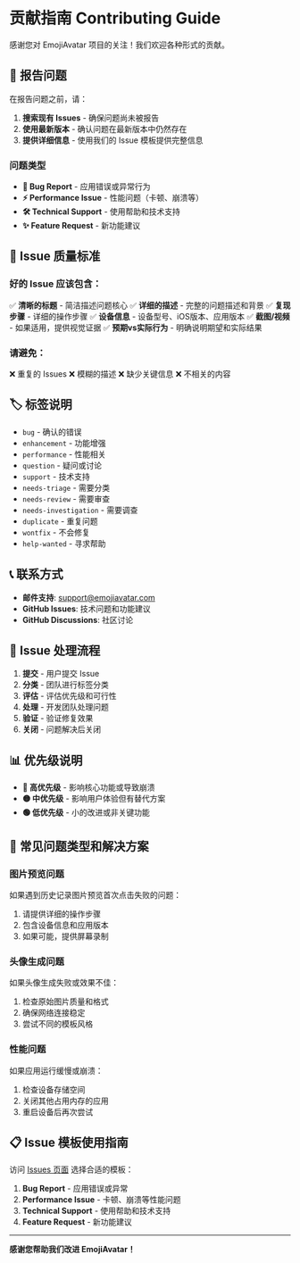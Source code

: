 # 贡献指南 Contributing Guide

感谢您对 EmojiAvatar 项目的关注！我们欢迎各种形式的贡献。

## 🐛 报告问题

在报告问题之前，请：

1. **搜索现有 Issues** - 确保问题尚未被报告
2. **使用最新版本** - 确认问题在最新版本中仍然存在
3. **提供详细信息** - 使用我们的 Issue 模板提供完整信息

### 问题类型

- **🐛 Bug Report** - 应用错误或异常行为
- **⚡ Performance Issue** - 性能问题（卡顿、崩溃等）
- **🛠️ Technical Support** - 使用帮助和技术支持
- **✨ Feature Request** - 新功能建议

## 📝 Issue 质量标准

### 好的 Issue 应该包含：

✅ **清晰的标题** - 简洁描述问题核心
✅ **详细的描述** - 完整的问题描述和背景
✅ **复现步骤** - 详细的操作步骤
✅ **设备信息** - 设备型号、iOS版本、应用版本
✅ **截图/视频** - 如果适用，提供视觉证据
✅ **预期vs实际行为** - 明确说明期望和实际结果

### 请避免：

❌ 重复的 Issues
❌ 模糊的描述
❌ 缺少关键信息
❌ 不相关的内容

## 🏷️ 标签说明

- `bug` - 确认的错误
- `enhancement` - 功能增强
- `performance` - 性能相关
- `question` - 疑问或讨论
- `support` - 技术支持
- `needs-triage` - 需要分类
- `needs-review` - 需要审查
- `needs-investigation` - 需要调查
- `duplicate` - 重复问题
- `wontfix` - 不会修复
- `help-wanted` - 寻求帮助

## 📞 联系方式

- **邮件支持**: support@emojiavatar.com
- **GitHub Issues**: 技术问题和功能建议
- **GitHub Discussions**: 社区讨论

## 🔄 Issue 处理流程

1. **提交** - 用户提交 Issue
2. **分类** - 团队进行标签分类
3. **评估** - 评估优先级和可行性
4. **处理** - 开发团队处理问题
5. **验证** - 验证修复效果
6. **关闭** - 问题解决后关闭

## 📊 优先级说明

- **🔴 高优先级** - 影响核心功能或导致崩溃
- **🟡 中优先级** - 影响用户体验但有替代方案
- **🟢 低优先级** - 小的改进或非关键功能

## 🎯 常见问题类型和解决方案

### 图片预览问题
如果遇到历史记录图片预览首次点击失败的问题：
1. 请提供详细的操作步骤
2. 包含设备信息和应用版本
3. 如果可能，提供屏幕录制

### 头像生成问题
如果头像生成失败或效果不佳：
1. 检查原始图片质量和格式
2. 确保网络连接稳定
3. 尝试不同的模板风格

### 性能问题
如果应用运行缓慢或崩溃：
1. 检查设备存储空间
2. 关闭其他占用内存的应用
3. 重启设备后再次尝试

## 📋 Issue 模板使用指南

访问 [Issues 页面](https://github.com/yourusername/EmojiAvatar/issues/new/choose) 选择合适的模板：

1. **Bug Report** - 应用错误或异常
2. **Performance Issue** - 卡顿、崩溃等性能问题
3. **Technical Support** - 使用帮助和技术支持
4. **Feature Request** - 新功能建议

---

**感谢您帮助我们改进 EmojiAvatar！**
